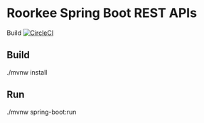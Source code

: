 # Roorkee Spring Boot REST APIs
Build [![CircleCI](https://circleci.com/gh/amitrke/rke.svg?style=svg)](https://circleci.com/gh/amitrke/rke)

## Build
./mvnw install

## Run
./mvnw spring-boot:run

